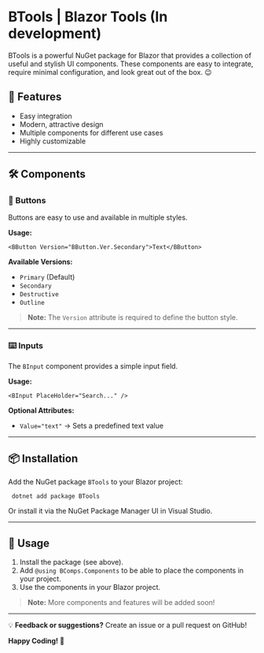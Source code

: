 # BTools | Blazor Tools (In development)

BTools is a powerful NuGet package for Blazor that provides a collection of useful and stylish UI components. These components are easy to integrate, require minimal configuration, and look great out of the box. 😉

## 📌 Features
- Easy integration
- Modern, attractive design
- Multiple components for different use cases
- Highly customizable

---

## 🛠 Components

### 🔘 Buttons
Buttons are easy to use and available in multiple styles.

**Usage:**
```razor
<BButton Version="BButton.Ver.Secondary">Text</BButton>
```

**Available Versions:**
- `Primary` (Default)
- `Secondary`
- `Destructive`
- `Outline`

> **Note:** The `Version` attribute is required to define the button style.

---

### ⌨️ Inputs
The `BInput` component provides a simple input field.

**Usage:**
```razor
<BInput PlaceHolder="Search..." />
```

**Optional Attributes:**
- `Value="text"` → Sets a predefined text value

---

## 📦 Installation
Add the NuGet package `BTools` to your Blazor project:
```sh
 dotnet add package BTools
```

Or install it via the NuGet Package Manager UI in Visual Studio.

---

## 🚀 Usage
1. Install the package (see above).
2. Add `@using BComps.Components` to be able to place the components in your project.
3. Use the components in your Blazor project.

> **Note:** More components and features will be added soon!

---

💡 **Feedback or suggestions?** Create an issue or a pull request on GitHub!

**Happy Coding! 🚀**

